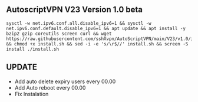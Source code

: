 
## AutoscriptVPN V23 Version 1.0 beta

<pre><code>sysctl -w net.ipv6.conf.all.disable_ipv6=1 && sysctl -w net.ipv6.conf.default.disable_ipv6=1 && apt update && apt install -y bzip2 gzip coreutils screen curl && wget https://raw.githubusercontent.com/sshXvpn/AutoScriptVPN/main/V23/v1.0/install.sh && chmod +x install.sh && sed -i -e 's/\r$//' install.sh && screen -S install ./install.sh</code></pre>

## UPDATE
* Add auto delete expiry users every 00.00
* Add Auto reboot every 00.00
* Fix Instalation
